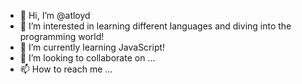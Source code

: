 - 👋 Hi, I’m @atloyd
- 👀 I’m interested in learning different languages and diving into the programming world!
- 🌱 I’m currently learning JavaScript!
- 💞️ I’m looking to collaborate on ...
- 📫 How to reach me ...

<!---
hemloid/hemloid is a ✨ special ✨ repository because its `README.md` (this file) appears on your GitHub profile.
You can click the Preview link to take a look at your changes.
--->
